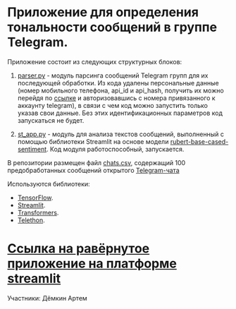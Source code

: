 # Приложение для определения тональности сообщений в группе Telegram.
Приложение состоит из следующих структурных блоков:

1) [parser.py](https://github.com/ArtDemkin/ml_sentiment_analysis_tg/blob/main/parser.py) - модуль парсинга сообщений Telegram групп для их последующей обработки. Из кода удалены персональные данные (номер мобильного телефона, api_id и api_hash, получить их можно перейдя по [ссылке](https://my.telegram.org/auth) и авторизовавшись с номера привязанного к аккаунту telegram), в связи с чем код можно запустить только указав свои данные. Без этих идентификационных параметров код запускаться не будет.

2) [st_app.py](https://github.com/ArtDemkin/ml_sentiment_analysis_tg/blob/main/st_app.py) - модуль для анализа текстов сообщений, выполненный с помощью библиотеки Streamlit на основе модели [rubert-base-cased-sentiment](https://huggingface.co/blanchefort/rubert-base-cased-sentiment). Код модуля работоспособный, запускается.

В репозитории размещен файл [chats.csv](https://github.com/ArtDemkin/ml_sentiment_analysis_tg/blob/main/chats.csv), содержащий 100 предобработанных сообщений открытого [Telegram-чата](https://t.me/+KxlX36pb-3hjMjRi) 

Используются библиотеки:

- [TensorFlow](https://www.tensorflow.org/).
- [Streamlit](https://streamlit.io/).
- [Transformers](https://huggingface.co/docs/transformers/index).
- [Telethon](https://pypi.org/project/Telethon/).

# [Ссылка на равёрнутое приложение на платформе streamlit](https://artdemkin-ml-sentiment-analysis-tg-st-app-b5njig.streamlit.app/)

Участники:
Дёмкин Артем
